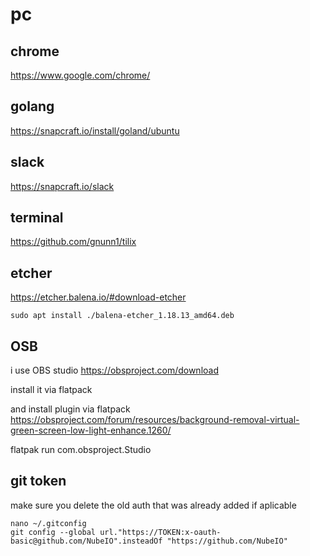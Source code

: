 # pc

## chrome
https://www.google.com/chrome/

## golang
https://snapcraft.io/install/goland/ubuntu

## slack
https://snapcraft.io/slack

## terminal
https://github.com/gnunn1/tilix


## etcher
https://etcher.balena.io/#download-etcher

```
sudo apt install ./balena-etcher_1.18.13_amd64.deb
```

## OSB 

i use OBS studio
https://obsproject.com/download

install it via flatpack

and install plugin via flatpack
https://obsproject.com/forum/resources/background-removal-virtual-green-screen-low-light-enhance.1260/

flatpak run com.obsproject.Studio


## git token
make sure you delete the old auth that was already added if aplicable
```
nano ~/.gitconfig
git config --global url."https://TOKEN:x-oauth-basic@github.com/NubeIO".insteadOf "https://github.com/NubeIO"
```
